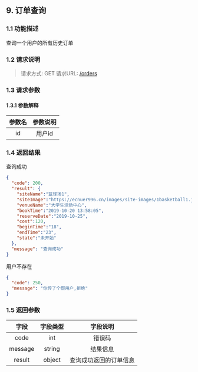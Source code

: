 ## 9. 订单查询
### 1.1 功能描述
查询一个用户的所有历史订单
### 1.2 请求说明
> 请求方式: GET
  请求URL: [/orders](https://ecnuer996.cn/MeetHere/api/orders)
### 1.3 请求参数
#### 1.3.1 参数解释
参数名      |   参数说明
:----------:|:---------:
id   |  用户id

### 1.4 返回结果
查询成功
```json
{
  "code": 200,
  "result": {
    "siteName":"篮球场1",
    "siteImage":"https://ecnuer996.cn/images/site-images/1basketball1.jpg",
    "venueName":"大学生活动中心",
    "bookTime":"2019-10-20 13:58:05",
    "reserveDate":"2019-10-25",
    "cost":120,
    "beginTime":"18",
    "endTime":"23",
    "state":"未开始"
  },
  "message": "查询成功"
}
```
用户不存在
````json
{
  "code": 250,
  "message": "你传了个假用户,拒绝"
}
````

### 1.5 返回参数
字段       |字段类型       |字段说明
:----------:|:---------:|:---------:
code     | int        | 错误码
message    | string       | 结果信息
result      | object       | 查询成功返回的订单信息


